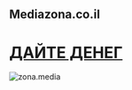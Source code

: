 ## Mediazona.co.il

# [ДАЙТЕ ДЕНЕГ](https://donate.zona.media)

![zona.media](https://imgur.com/l3yQdpQ)
